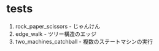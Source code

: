 # tests

1. rock_paper_scissors - じゃんけん
2. edge_walk - ツリー構造のエッジ
3. two_machines_catchball - 複数のステートマシンの実行
